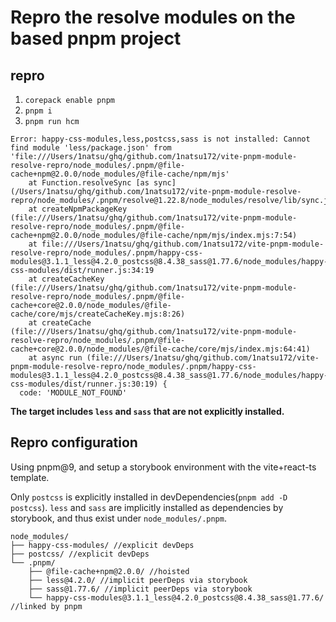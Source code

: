 # Repro the resolve modules on the based pnpm project

## repro

1. `corepack enable pnpm`
2. `pnpm i`
3. `pnpm run hcm`

```
Error: happy-css-modules,less,postcss,sass is not installed: Cannot find module 'less/package.json' from 'file:///Users/1natsu/ghq/github.com/1natsu172/vite-pnpm-module-resolve-repro/node_modules/.pnpm/@file-cache+npm@2.0.0/node_modules/@file-cache/npm/mjs'
    at Function.resolveSync [as sync] (/Users/1natsu/ghq/github.com/1natsu172/vite-pnpm-module-resolve-repro/node_modules/.pnpm/resolve@1.22.8/node_modules/resolve/lib/sync.js:111:15)
    at createNpmPackageKey (file:///Users/1natsu/ghq/github.com/1natsu172/vite-pnpm-module-resolve-repro/node_modules/.pnpm/@file-cache+npm@2.0.0/node_modules/@file-cache/npm/mjs/index.mjs:7:54)
    at file:///Users/1natsu/ghq/github.com/1natsu172/vite-pnpm-module-resolve-repro/node_modules/.pnpm/happy-css-modules@3.1.1_less@4.2.0_postcss@8.4.38_sass@1.77.6/node_modules/happy-css-modules/dist/runner.js:34:19
    at createCacheKey (file:///Users/1natsu/ghq/github.com/1natsu172/vite-pnpm-module-resolve-repro/node_modules/.pnpm/@file-cache+core@2.0.0/node_modules/@file-cache/core/mjs/createCacheKey.mjs:8:26)
    at createCache (file:///Users/1natsu/ghq/github.com/1natsu172/vite-pnpm-module-resolve-repro/node_modules/.pnpm/@file-cache+core@2.0.0/node_modules/@file-cache/core/mjs/index.mjs:64:41)
    at async run (file:///Users/1natsu/ghq/github.com/1natsu172/vite-pnpm-module-resolve-repro/node_modules/.pnpm/happy-css-modules@3.1.1_less@4.2.0_postcss@8.4.38_sass@1.77.6/node_modules/happy-css-modules/dist/runner.js:30:19) {
  code: 'MODULE_NOT_FOUND'
```

**The target includes `less` and `sass` that are not explicitly installed.**

## Repro configuration

Using pnpm@9, and setup a storybook environment with the vite+react-ts template.

Only `postcss` is explicitly installed in devDependencies(`pnpm add -D postcss`). `less` and `sass` are implicitly installed as dependencies by storybook, and thus exist under `node_modules/.pnpm`.


```
node_modules/
├── happy-css-modules/ //explicit devDeps
├── postcss/ //explicit devDeps
└── .pnpm/
    ├── @file-cache+npm@2.0.0/ //hoisted
    ├── less@4.2.0/ //implicit peerDeps via storybook
    ├── sass@1.77.6/ //implicit peerDeps via storybook
    └── happy-css-modules@3.1.1_less@4.2.0_postcss@8.4.38_sass@1.77.6/ //linked by pnpm
```
